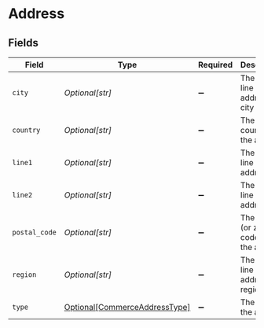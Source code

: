 # Address


## Fields

| Field                                                                       | Type                                                                        | Required                                                                    | Description                                                                 |
| --------------------------------------------------------------------------- | --------------------------------------------------------------------------- | --------------------------------------------------------------------------- | --------------------------------------------------------------------------- |
| `city`                                                                      | *Optional[str]*                                                             | :heavy_minus_sign:                                                          | The third line of the address, or city                                      |
| `country`                                                                   | *Optional[str]*                                                             | :heavy_minus_sign:                                                          | The country for the address                                                 |
| `line1`                                                                     | *Optional[str]*                                                             | :heavy_minus_sign:                                                          | The first line of the address                                               |
| `line2`                                                                     | *Optional[str]*                                                             | :heavy_minus_sign:                                                          | The second line of the address                                              |
| `postal_code`                                                               | *Optional[str]*                                                             | :heavy_minus_sign:                                                          | The postal (or zip) code for the address                                    |
| `region`                                                                    | *Optional[str]*                                                             | :heavy_minus_sign:                                                          | The fourth line of the address, or region                                   |
| `type`                                                                      | [Optional[CommerceAddressType]](../../models/shared/commerceaddresstype.md) | :heavy_minus_sign:                                                          | The type of the address                                                     |